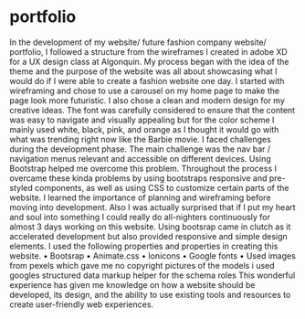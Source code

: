 # portfolio
In the development of my website/ future fashion company website/ portfolio, I followed a structure from the wireframes I created in adobe XD for a UX design class at Algonquin. My process began with the idea of the theme and the purpose of the website was all about showcasing what I would do if I were able to create a fashion website one day. I started with wireframing and chose to use a carousel on my home page to make the page look more futuristic. I also chose a clean and modern design for my creative ideas. The font was carefully considered to ensure that the content was easy to navigate and visually appealing but for the color scheme I mainly used white, black, pink, and orange as I thought it would go with what was trending right now like the Barbie movie. 
I faced challenges during the development phase. The main challenge was the nav bar / navigation menus relevant and accessible on different devices. Using Bootstrap helped me overcome this problem. Throughout the process I overcame these kinda problems by using bootstraps responsive and pre-styled components, as well as using CSS to customize certain parts of the website.
I learned the importance of planning and wireframing before moving into development. Also I was actually surprised that if I put my heart and soul into something I could really do all-nighters continuously for almost 3 days working on this website. Using bootsrap came in clutch as it accelerated development but also provided responsive and simple design elements.
I used the following properties and properties in creating this website.
•	Bootsrap
•	Animate.css
•	Ionicons
•	Google fonts
•	Used images from pexels which gave me no copyright pictures of the models
i used googles structured data markup helper for the schema roles
This wonderful experience has given me knowledge on how a website should be developed, its design, and the ability to use existing tools and resources to create user-friendly web experiences.
